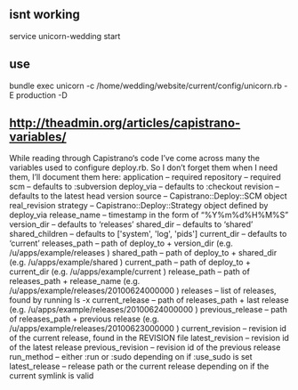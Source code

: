 
## isnt working
service unicorn-wedding start 
## use
bundle exec unicorn -c /home/wedding/website/current/config/unicorn.rb -E production -D


## http://theadmin.org/articles/capistrano-variables/
 
While reading through Capistrano‘s code I’ve come across many the variables used to configure deploy.rb. 
So I don’t forget them when I need them, I’ll document them here:
    application – required
    repository – required
    scm – defaults to :subversion
    deploy_via – defaults to :checkout
    revision – defaults to the latest head version
    source – Capistrano::Deploy::SCM object
    real_revision
    strategy – Capistrano::Deploy::Strategy object defined by deploy_via
    release_name – timestamp in the form of “%Y%m%d%H%M%S”
    version_dir – defaults to ‘releases’
    shared_dir – defaults to ‘shared’
    shared_children – defaults to ['system', 'log', 'pids']
    current_dir – defaults to ‘current’
    releases_path – path of deploy_to + version_dir (e.g. /u/apps/example/releases )
    shared_path – path of deploy_to + shared_dir (e.g. /u/apps/example/shared )
    current_path – path of deploy_to + current_dir (e.g. /u/apps/example/current )
    release_path – path of releases_path + release_name (e.g. /u/apps/example/releases/20100624000000 )
    releases – list of releases, found by running ls -x
    current_release – path of releases_path + last release (e.g. /u/apps/example/releases/20100624000000 )
    previous_release – path of releases_path + previous release (e.g. /u/apps/example/releases/20100623000000 )
    current_revision – revision id of the current release, found in the REVISION file
    latest_revision – revision id of the latest release
    previous_revision – revision id of the previous release
    run_method – either :run or :sudo depending on if :use_sudo is set
    latest_release – release path or the current release depending on if the current symlink is valid

